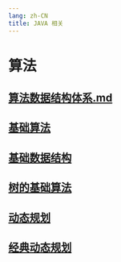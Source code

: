 ```yaml
---
lang: zh-CN
title: JAVA 相关
---
```

# 算法

## [算法数据结构体系.md](../arithmetic/算法数据结构体系.md.md)
## [基础算法](../arithmetic/基础算法.md)
## [基础数据结构](../arithmetic/基础数据结构.md)
## [树的基础算法](../arithmetic/树的基础算法.md)
## [动态规划](../arithmetic/动态规划.md)
## [经典动态规划](../arithmetic/经典动态规划.md)
